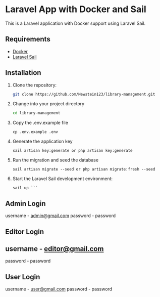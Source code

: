 # Laravel App with Docker and Sail

This is a Laravel application with Docker support using Laravel Sail.

## Requirements

- [Docker](https://www.docker.com/)
- [Laravel Sail](https://laravel.com/docs/8.x/sail#introduction)

## Installation

1. Clone the repository:

   ```bash
   git clone https://github.com/Newstein123/library-management.git

2. Change into your project directory

    ```bash
    cd library-management

3. Copy the .env.example file     

    ```
    cp .env.example .env

4. Generate the application key

    ```
    sail artisan key:generate or php artisan key:generate 

5. Run the migration and seed the database

    ```
    sail artisan migrate --seed or php artisan migrate:fresh --seed

6. Start the Laravel Sail development environment:

    ```
    sail up ```

## Admin Login

username - admin@gmail.com
password - password 

## Editor Login

## username - editor@gmail.com
password - password 

## User Login

username - user@gmail.com
password - password 
